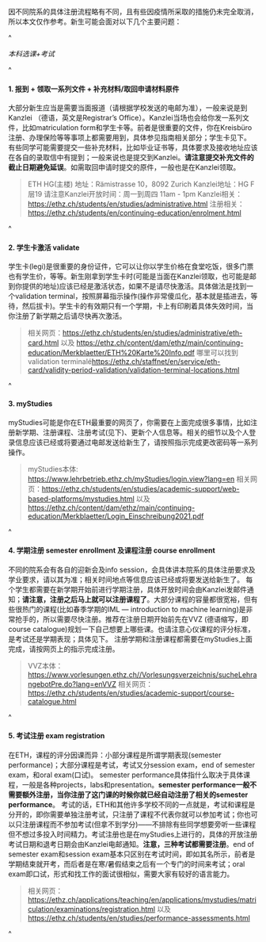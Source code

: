 因不同院系的具体注册流程略有不同，且有些因疫情所采取的措施仍未完全取消，所以本文仅作参考。新生可能会面对以下几个主要问题：

^

*本科选课+考试*

^

#### **1. 报到 + 领取一系列文件 + 补充材料/取回申请材料原件**

大部分新生应当是需要当面报道（请根据学校发送的电邮为准），一般来说是到Kanzlei （德语，英文是Registrar’s Office）。Kanzlei当场也会给你发一系列文件，比如matriculation form和学生卡等。前者是很重要的文件，你在Kreisbüro注册、办理保险等等事项上都需要用到，具体参见指南相关部分；学生卡见下。
有些同学可能需要提交一些补充材料，比如毕业证书等，具体要求及接收地址应该在各自的录取信中有提到；一般来说也是提交到Kanzlei。**请注意提交补充文件的截止日期避免延误**。如需取回申请时提交的原件，一般也是在Kanzlei领取。

> ETH HG(主楼) 地址：Rämistrasse 10，8092 Zurich
> Kanzlei地址：HG F层19
> 请注意Kanzlei开放时间：周一到周四 11am - 1pm
> Kanzlei相关：<https://ethz.ch/students/en/studies/administrative.html>
> 注册相关：<https://ethz.ch/students/en/continuing-education/enrolment.html>

^

#### **2. 学生卡激活 validate**&#x20;

学生卡(legi)是很重要的身份证件，它可以让你以学生价格在食堂吃饭，很多门票也有学生价，等等。新生刚拿到学生卡时(可能是当面在Kanzlei领取，也可能是邮到你提供的地址)应该已经是激活状态，如果不是请尽快激活。具体做法是找到一个validation terminal，按照屏幕指示操作(操作非常傻瓜化，基本就是插进去，等待，然后拔卡)。学生卡的有效期只有一个学期，卡上有印刷着具体失效时间，当你注册了新学期之后请尽快再次激活。

> 相关网页：<https://ethz.ch/students/en/studies/administrative/eth-card.html> 以及 <https://ethz.ch/content/dam/ethz/main/continuing-education/Merkblaetter/ETH%20Karte%20Info.pdf>
> 哪里可以找到validation terminalé<https://ethz.ch/staffnet/en/service/eth-card/validity-period-validation/validation-terminal-locations.html>

^

#### **3. myStudies**

myStudies可能是你在ETH最重要的网页了，你需要在上面完成很多事情，比如注册新学期、注册课程、注册考试(见下)、更新个人信息等。相关的细节以及个人登录信息应该已经或将要通过电邮发送给新生了，请按照指示完成更改密码等一系列操作。

> myStudies本体: <https://www.lehrbetrieb.ethz.ch/myStudies/login.view?lang=en>
> 相关网页：<https://ethz.ch/students/en/studies/academic-support/web-based-platforms/mystudies.html>
> 以及<https://ethz.ch/content/dam/ethz/main/continuing-education/Merkblaetter/Login_Einschreibung2021.pdf>

^

#### **4. 学期注册 semester enrollment 及课程注册 course enrollment**&#x20;

不同的院系会有各自的迎新会及info session，会具体讲本院系的具体注册要求及学业要求，请以其为准；相关时间地点等信息应该已经或将要发送给新生了。
每个学生都需要在新学期开始前进行学期注册，具体开放时间会由Kanzlei发邮件通知；**请注意，注册之后马上就可以注册课程了**。大部分课程的容量都很宽裕，但有些很热门的课程(比如春季学期的IML — introduction to machine learning)是非常抢手的，所以需要尽快注册。推荐在注册日期开始前先在VVZ (德语缩写，即course catalogue)规划一下自己想要上哪些课。也请注意心仪课程的评分标准，是考试还是学期表现；具体见下。
注册学期和注册课程都需要在myStudies上面完成，请按网页上的指示完成注册。

> VVZ本体：<https://www.vorlesungen.ethz.ch//Vorlesungsverzeichnis/sucheLehrangebotPre.do?lang=enVVZ>
> 相关网页：<https://ethz.ch/students/en/studies/academic-support/course-catalogue.html>

^

#### **5. 考试注册 exam registration**&#x20;

在ETH，课程的评分因课而异：小部分课程是所谓学期表现(semester performance)；大部分课程是考试，考试又分session exam，end of semester exam，和oral exam(口试)。
semester performance具体指什么取决于具体课程，一般是各种projects，labs和presentation。**semester performance一般不需要额外注册，当你注册了这门课的时候你就已经自动注册了相关的semester performance**。
考试的话，ETH和其他许多学校不同的一点就是，考试和课程是分开的，即你需要单独注册考试，只注册了课程不代表你就可以参加考试；你也可以只注册课程而不参加考试(但拿不到学分)——不排除有些同学想要旁听一些课程但不想过多投入时间精力。考试注册也是在myStudies上进行的，具体的开放注册考试日期和退考日期会由Kanzlei电邮通知。**注意，三种考试都需要注册**。end of semester exam和session exam基本只区别在考试时间，即如其名所示，前者是学期结束就开考，而后者是在寒/暑假结束之后有一个专门的时间来考试；oral exam即口试，形式和找工作的面试很相似，需要大家有较好的语言能力。

> 相关网页：<https://ethz.ch/applications/teaching/en/applications/mystudies/matriculation/examinations/registration.html>
> 以及<https://ethz.ch/students/en/studies/performance-assessments.html>

^
